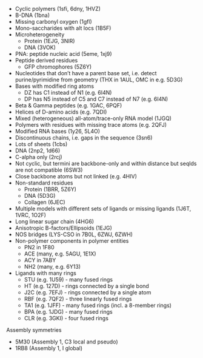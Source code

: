 * Cyclic polymers (1sfi, 6dny, 1HVZ)
* B-DNA (1bna)
* Missing carbonyl oxygen (1gfl)
* Mono-saccharides with alt locs (1B5F)
* Microheterogeneity
    * Protein (1EJG, 3NIR)
    * DNA (3VOK)
* PNA: peptide nucleic acid (5eme, 1xj9)
* Peptide derived residues
    * GFP chromophores (5Z6Y)
* Nucleotides that don’t have a parent base set, i.e. detect purine/pyrimidine from geometry (THX in 1AUL, OMC in e.g. 5D3G)
* Bases with modified ring atoms
    * DZ has C1 instead of N1 (e.g. 6I4N)
    * DP has N5 instead of C5 and C7 instead of N7 (e.g. 6I4N)
* Beta & Gamma peptides (e.g. 1GAC, 6PQF)
* Helices of D-amino acids (e.g. 7QDI)
* Mixed (heterogeneous) all-atom/trace-only RNA model (1JGQ)
* Polymers with residues with missing trace atoms (e.g. 2QFJ)
* Modified RNA bases (1y26, 5L4O)
* Discontinuous chains, i.e. gaps in the sequence (3sn6)
* Lots of sheets (1cbs)
* DNA (2np2, 1d66)
* C-alpha only (2rcj)
* Not cyclic, but termini are backbone-only and within distance but seqIds are not compatible (6SW3)
* Close backbone atoms but not linked (e.g. 4HIV)
* Non-standard residues
    * Protein (1BRR, 5Z6Y)
    * DNA (5D3G)
    * Collagen (6JEC)
* Multiple models with different sets of ligands or missing ligands (1J6T, 1VRC, 1O2F)
* Long linear sugar chain (4HG6)
* Anisotropic B-factors/Ellipsoids (1EJG)
* NOS bridges (LYS-CSO in 7B0L, 6ZWJ, 6ZWH)
* Non-polymer components in polymer entities
    * PN2 in 1F80
    * ACE (many, e.g. 5AGU, 1E1X)
    * ACY in 7ABY
    * NH2 (many, e.g. 6Y13)
* Ligands with many rings
    * STU (e.g. 1U59) - many fused rings
    * HT (e.g. 127D) - rings connected by a single bond
    * J2C (e.g. 7EFJ) - rings connected by a single atom
    * RBF (e.g. 7QF2) - three linearly fused rings
    * TA1 (e.g. 1JFF) - many fused rings (incl. a 8-member rings)
    * BPA (e.g. 1JDG) - many fused rings
    * CLR (e.g. 3GKI) - four fused rings

Assembly symmetries
* 5M30 (Assembly 1, C3 local and pseudo)
* 1RB8 (Assembly 1, I global)
